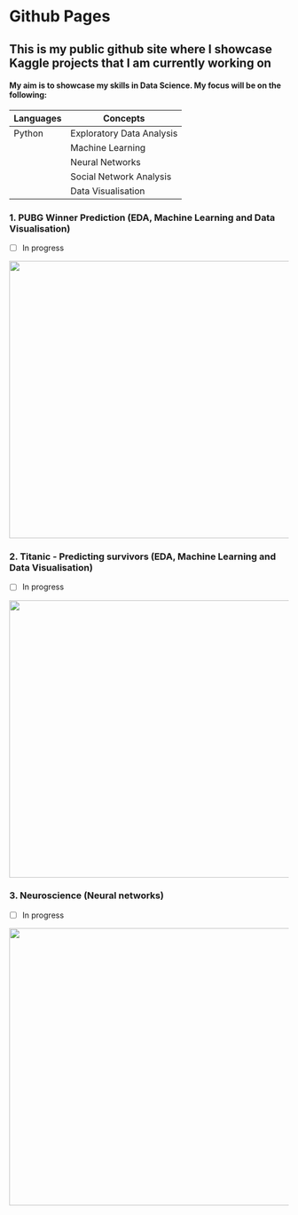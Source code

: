 # Github Pages

## This is my public github site where I showcase Kaggle projects that I am currently working on
#### My aim is to showcase my skills in Data Science. My focus will be on the following:

Languages | Concepts
--------- | ---------
Python    | Exploratory Data Analysis
&nbsp;    | Machine Learning
&nbsp;    | Neural Networks
&nbsp;    | Social Network Analysis
&nbsp;    | Data Visualisation 

### 1. PUBG Winner Prediction (EDA, Machine Learning and Data Visualisation)
- [ ] In progress
<img src="https://www.windowscentral.com/sites/wpcentral.com/files/styles/xlarge/public/field/image/2018/01/pubg%20poster.jpg" width="1000" height="500">

### 2. Titanic - Predicting survivors (EDA, Machine Learning and Data Visualisation)
- [ ] In progress
<img src="https://upload.wikimedia.org/wikipedia/commons/thumb/f/fd/RMS_Titanic_3.jpg/1280px-RMS_Titanic_3.jpg" width="1000" height="500">

### 3. Neuroscience (Neural networks)
- [ ] In progress
<img src="https://cdn-images-1.medium.com/max/2000/1*m2gDBT_nc-iE7R4AM3sHBQ.jpeg" width="1000" height="500">
